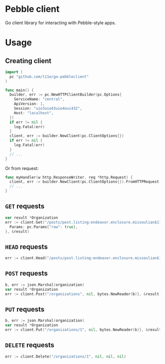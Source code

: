 # Pebble client

Go client library for interacting with Pebble-style apps.

# Usage

## Creating client

```go
import (
  pc "github.com/t11e/go-pebbleclient"
)

func main() {
  builder, err := pc.NewHTTPClientBuilder(pc.Options{
    ServiceName: "central",
    ApiVersion: 1,
    Session: "uio3uio43uio4oui432",
    Host: "localhost",
  })
  if err != nil {
    log.Fatal(err)
  }
  client, err := builder.NewClient(pc.ClientOptions{})
  if err != nil {
    log.Fatal(err)
  }
  // ...
}
```

Or from request:

```go
func myHandler(w http.ResponseWriter, req *http.Request) {
  client, err := builder.NewClient(pc.ClientOptions{}).FromHTTPRequest(req)
  // ...
}
```

## `GET` requests

```go
var result *Organization
err := client.Get("/posts/post.listing:endeavor.enclosure.missoulian$1178983", &pc.RequestOptions{
  Params: pc.Params{"raw": true},
}, &result)
```

## `HEAD` requests

```go
err := client.Head("/posts/post.listing:endeavor.enclosure.missoulian$1178983", nil)
```

## `POST` requests

```go
b, err := json.Marshal(organization)
var result *Organization
err := client.Post("/organizations", nil, bytes.NewReader(b)}, &result)
```

## `PUT` requests

```go
b, err := json.Marshal(organization)
var result *Organization
err := client.Put("/organizations/1", nil, bytes.NewReader(b)}, &result)
```

## `DELETE` requests

```go
err := client.Delete("/organizations/1", nil, nil, nil)
```
